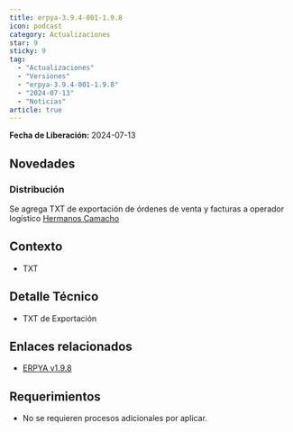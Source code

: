 ```yaml
---
title: erpya-3.9.4-001-1.9.8
icon: podcast
category: Actualizaciones
star: 9
sticky: 9
tag:
  - "Actualizaciones"
  - "Versiones"
  - "erpya-3.9.4-001-1.9.8"
  - "2024-07-13"
  - "Noticias"
article: true
---
```


**Fecha de Liberación:** 2024-07-13

## Novedades

### Distribución

Se agrega TXT de exportación de órdenes de venta y facturas a operador logístico [Hermanos Camacho](https://gcamacho.com/)

## Contexto

- TXT

## Detalle Técnico

- TXT de Exportación

## Enlaces relacionados

- [ERPYA v1.9.8](https://github.com/erpya/adempiere_patch_zk/releases/tag/1.9.8)

## Requerimientos

- No se requieren procesos adicionales por aplicar.
